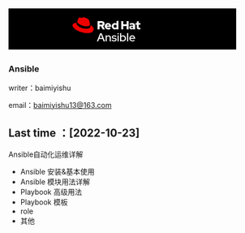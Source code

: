 ![ansible Logo](images/image-20221023082257931.png)
---
### Ansible 
writer：baimiyishu

email：baimiyishu13@163.com

Last time ：[2022-10-23]
---
Ansible自动化运维详解
+ Ansible 安装&基本使用
+ Ansible 模块用法详解
+ Playbook 高级用法
+ Playbook 模板
+ role
+ 其他

